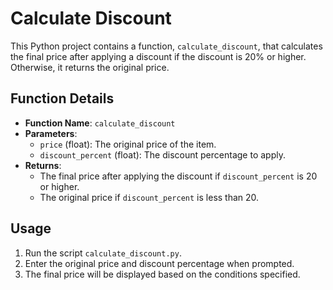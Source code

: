 # Calculate Discount

This Python project contains a function, `calculate_discount`, that calculates the final price after applying a discount if the discount is 20% or higher. Otherwise, it returns the original price.

## Function Details

- **Function Name**: `calculate_discount`
- **Parameters**:
  - `price` (float): The original price of the item.
  - `discount_percent` (float): The discount percentage to apply.
- **Returns**:
  - The final price after applying the discount if `discount_percent` is 20 or higher.
  - The original price if `discount_percent` is less than 20.

## Usage

1. Run the script `calculate_discount.py`.
2. Enter the original price and discount percentage when prompted.
3. The final price will be displayed based on the conditions specified.


